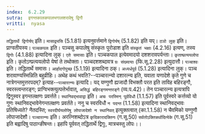 ```yaml
---
index:  6.2.29
sutra:  इगन्तकालकपालभगालशरावेषु द्विगौ
vritti:  nyasa
---
```


`तद्धितार्थे द्विगोर्यप्` इति। `मासाद्व्यसि` (5.1.81) इत्यनुवर्त्तमाने `द्विगोर्यष्` (5.1.82) इति यप्। `ठञो लुक्` इति। प्राग्वतीयस्य। `पञ्चकपलः` इति। पञ्चसु कपालेषु संस्कृतः पुरोडाश इति `संस्कृतं भक्षाः` (4.2.16) इत्यण्, तस्य `द्विगोः` (4.1.88) इत्यादिना लुक्।
`एते समासाः` इति। पञ्चकपाल इत्येवमादयो दशशरावपर्यन्ताः। `कृताष्प्रत्ययलोपा` इति। कृतोऽण्प्रत्ययलोपो येषां ते तथोक्ताः। पञ्चदशशब्दावत्र `ग्रः संख्यायाः` (फि.सू.2.28) इत्युदात्तौ।
`पञ्चाश्वः` इति। तद्धितार्थे समासः। `आर्हादगोपुच्छ` (5.1.19) इत्यादिना ठक्। `अध्यर्धपूर्व` (5.1.28) इत्यादिना लुक्। पञ्च शरावाण्यस्मिन्निति बहुव्रीहिः।
अथेह कथं भवति?--पञ्चारत्न्यो दशारत्न्य इति, यवाता यणादेशे कृते गुणे च नात्रेगन्तमुत्तरपदम्? इत्याह--`पञ्चारत्न्यः` इत्यादि। यद् यण्गुणौ ह्यजादौ विभक्तौ परत इति ताविह बहिरङ्गौ, स्वरस्त्वन्तरङ्ग; प्राग्विभक्त्युत्पत्तेर्भावात्, `असिद्धं बहिरङ्गमन्तरङ्गे` (व्य.प.42)। तेन पञ्चारत्न्य इत्यत्रापि द्विगुस्वर इगन्तलक्षणः प्रवर्त्तते। `स्थानिवद्भावाद्वा` इति। `अचः परस्मिन् पूर्वविधौ` (1.1.57) इति पूर्वस्वरे कर्त्तव्यो यो गुणः स्थानिवद्भावेनेगन्तलक्षणः प्रवर्तते। ननु च स्वरविधौ `न पदन्त` (1.1.58) इत्यादिना स्थानिवद्भावः प्रतिषिध्यते? नैतदस्ति; `स्वरदीर्घयलोपेषु लोपाजादेशो न स्थानिवत्` इत्युक्तत्वात् (का.1.1.58) न चैवमिको यण्गुणौ लोपाजादेशौ। `पञ्चारत्न्यः` इति। अरत्निशब्दोऽत्र `कृदिकारादक्तिनः` (ग.सू.50) `सर्वतोऽक्तिन्नर्थादित्येके` (ग.सू.51) इति बह्वादिषु पाठान्ङीषन्तः। इहापि पूर्ववत् तद्धितार्थे द्विगुः, मात्रचस्तु लोपः।।

